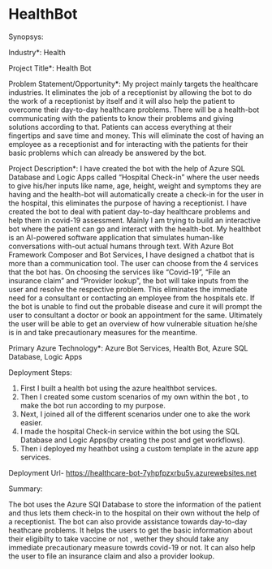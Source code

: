 # HealthBot

Synopsys:

Industry*: Health

Project Title*: Health Bot

Problem Statement/Opportunity*:
My project mainly targets the healthcare industries. It eliminates the job of a receptionist by allowing the bot to do the work of a receptionist by itself and it will also help the patient to overcome their day-to-day healthcare problems. There will be a health-bot communicating with the patients to know their problems and giving solutions according to that. Patients can access everything at their fingertips and save time and money. This will eliminate the cost of having an employee as a receptionist and for interacting with the patients for their basic problems which can already be answered by the bot.

Project Description*:
I have created the bot with the help of Azure SQL Database and Logic Apps called “Hospital Check-in” where the user needs to give his/her inputs like name, age, height, weight and symptoms they are having and the health-bot will automatically create a check-in for the user in the hospital, this eliminates the purpose of having a receptionist. I have created the bot to deal with patient day-to-day healthcare problems and help them in covid-19 assessment. Mainly I am trying to build an interactive bot where the patient can go and interact with the health-bot. My healthbot is an AI-powered software application that simulates human-like conversations with-out actual humans through text. With Azure Bot Framework Composer and Bot Services, I have designed a chatbot that is more than a communication tool. The user can choose from the 4 services that the bot has. On choosing the services like “Covid-19”, “File an insurance claim” and “Provider lookup”, the bot will take inputs from the user and resolve the respective problem. This eliminates the immediate need for a consultant or contacting an employee from the hospitals etc. If the bot is unable to find out the probable disease and cure it will prompt the user to consultant a doctor or book an appointment for the same. Ultimately the user will be able to get an overview of how vulnerable situation he/she is in and take precautionary measures for the meantime.

Primary Azure Technology*: Azure Bot Services, Health Bot, Azure SQL Database, Logic Apps


Deployment Steps:

1. First I built a health bot using the azure healthbot services.
2. Then I created some custom scenarios of my own within the bot , to make the bot run according to my purpose.
3. Next, I joined all of the different scenarios under one to ake the work easier.
4. I made the hospital Check-in service within the bot using the SQL Database and Logic Apps(by creating the post and get workflows).
5. Then i deployed my heathbot using a custom template in the azure app services.

Deployment Url- https://healthcare-bot-7yhpfpzxrbu5y.azurewebsites.net

Summary:

The bot uses the Azure SQl Database to store the information of the patient and thus lets them check-in to the hospital on their own without the help of a receptionist. The bot can also provide assistance towards day-to-day heathcare problems. It helps the users to get the basic information about their eligibilty to take vaccine or not , wether they should take any immediate precautionary measure towrds covid-19 or not. It can also help the user to file an insurance claim and also a provider lookup.
